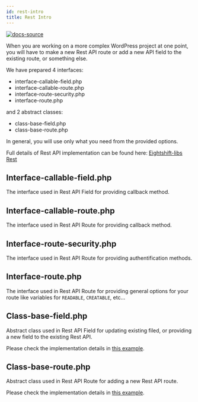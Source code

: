 ```yaml
---
id: rest-intro
title: Rest Intro
---
```


[![docs-source](https://img.shields.io/badge/source-eigthshift--libs-blue?style=for-the-badge&logo=php&labelColor=2a2a2a)](https://github.com/infinum/eightshift-libs/tree/master/src/rest)

When you are working on a more complex WordPress project at one point, you will have to make a new Rest API route or add a new API field to the existing route, or something else.

We have prepared 4 interfaces:
* interface-callable-field.php
* interface-callable-route.php
* interface-route-security.php
* interface-route.php

and 2 abstract classes:
* class-base-field.php
* class-base-route.php

In general, you will use only what you need from the provided options.

Full details of Rest API implementation can be found here: [Eightshift-libs Rest](https://github.com/infinum/eightshift-libs/tree/develop/src/rest)


## Interface-callable-field.php

The interface used in Rest API Field for providing callback method.

## Interface-callable-route.php

The interface used in Rest API Route for providing callback method.

## Interface-route-security.php

The interface used in Rest API Route for providing authentification methods.

## Interface-route.php

The interface used in Rest API Route for providing general options for your route like variables for `READABLE`, `CREATABLE`, etc...

## Class-base-field.php

Abstract class used in Rest API Field for updating existing filed, or providing a new field to the existing Rest API.

Please check the implementation details in [this example](rest-field-example.md).

## Class-base-route.php

Abstract class used in Rest API Route for adding a new Rest API route.

Please check the implementation details in [this example](rest-route-example.md).

<div class="legacy-badge legacy-badge--v4"></div>

